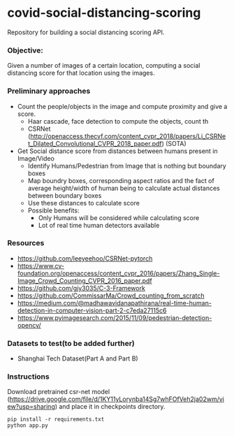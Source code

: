 # covid-social-distancing-scoring
Repository for building a social distancing scoring API.
 
### Objective: 
Given a number of images of a certain location, computing a social distancing score for that location using the images. 

### Preliminary approaches
- Count the people/objects in the image and compute proximity and give a score.
  - Haar cascade, face detection to compute the objects, count th
  - CSRNet (http://openaccess.thecvf.com/content_cvpr_2018/papers/Li_CSRNet_Dilated_Convolutional_CVPR_2018_paper.pdf) (SOTA)
- Get Social distance score from distances between humans present in Image/Video
  - Identify Humans/Pedestrian from Image that is nothing but boundary boxes
  - Map boundry boxes, corresponding aspect ratios and the fact of average height/width  of human being to calculate actual distances between boundary boxes
  - Use these distances to calculate score
  - Possible benefits:
    - Only Humans will be considered while calculating score
    - Lot of real time human detectors available
### Resources 
- https://github.com/leeyeehoo/CSRNet-pytorch 
- https://www.cv-foundation.org/openaccess/content_cvpr_2016/papers/Zhang_Single-Image_Crowd_Counting_CVPR_2016_paper.pdf
- https://github.com/gjy3035/C-3-Framework
- https://github.com/CommissarMa/Crowd_counting_from_scratch
- https://medium.com/@madhawavidanapathirana/real-time-human-detection-in-computer-vision-part-2-c7eda27115c6
- https://www.pyimagesearch.com/2015/11/09/pedestrian-detection-opencv/
### Datasets to test(to be added further) 
- Shanghai Tech Dataset(Part A and Part B) 


### Instructions

Download pretrained csr-net model (https://drive.google.com/file/d/1KY11yLorynba14Sg7whFOfVeh2ja02wm/view?usp=sharing) and place it in checkpoints directory.
```
pip install -r requirements.txt
python app.py 
```


